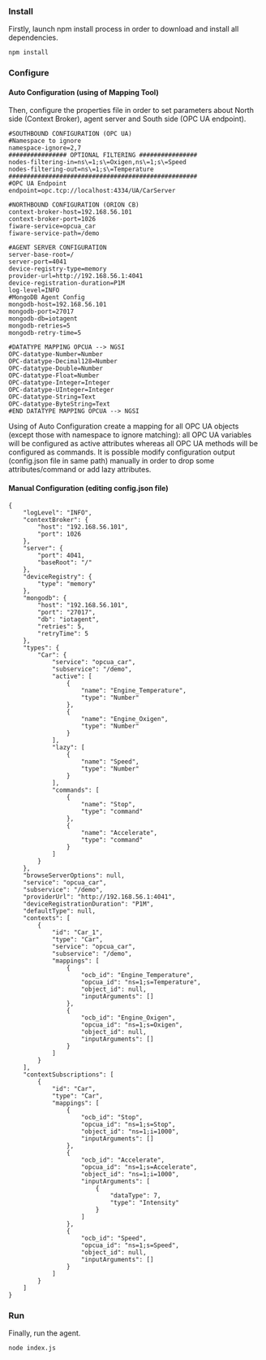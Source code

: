 ### Install

Firstly, launch npm install process in order to download and install all dependencies.

```
npm install
```

### Configure

#### Auto Configuration (using of Mapping Tool)

Then, configure the properties file in order to set parameters about North side (Context Broker), agent server and South
side (OPC UA endpoint).

```
#SOUTHBOUND CONFIGURATION (OPC UA)
#Namespace to ignore
namespace-ignore=2,7
################ OPTIONAL FILTERING ################
nodes-filtering-in=ns\=1;s\=Oxigen,ns\=1;s\=Speed
nodes-filtering-out=ns\=1;s\=Temperature
####################################################
#OPC UA Endpoint
endpoint=opc.tcp://localhost:4334/UA/CarServer

#NORTHBOUND CONFIGURATION (ORION CB)
context-broker-host=192.168.56.101
context-broker-port=1026
fiware-service=opcua_car
fiware-service-path=/demo

#AGENT SERVER CONFIGURATION
server-base-root=/
server-port=4041
device-registry-type=memory
provider-url=http://192.168.56.1:4041
device-registration-duration=P1M
log-level=INFO
#MongoDB Agent Config
mongodb-host=192.168.56.101
mongodb-port=27017
mongodb-db=iotagent
mongodb-retries=5
mongodb-retry-time=5

#DATATYPE MAPPING OPCUA --> NGSI
OPC-datatype-Number=Number
OPC-datatype-Decimal128=Number
OPC-datatype-Double=Number
OPC-datatype-Float=Number
OPC-datatype-Integer=Integer
OPC-datatype-UInteger=Integer
OPC-datatype-String=Text
OPC-datatype-ByteString=Text
#END DATATYPE MAPPING OPCUA --> NGSI
```

Using of Auto Configuration create a mapping for all OPC UA objects (except those with namespace to ignore matching):
all OPC UA variables will be configured as active attributes whereas all OPC UA methods will be configured as commands.
It is possible modify configuration output (config.json file in same path) manually in order to drop some
attributes/command or add lazy attributes.

#### Manual Configuration (editing config.json file)

```
{
    "logLevel": "INFO",
    "contextBroker": {
        "host": "192.168.56.101",
        "port": 1026
    },
    "server": {
        "port": 4041,
        "baseRoot": "/"
    },
    "deviceRegistry": {
        "type": "memory"
    },
    "mongodb": {
        "host": "192.168.56.101",
        "port": "27017",
        "db": "iotagent",
        "retries": 5,
        "retryTime": 5
    },
    "types": {
        "Car": {
            "service": "opcua_car",
            "subservice": "/demo",
            "active": [
                {
                    "name": "Engine_Temperature",
                    "type": "Number"
                },
                {
                    "name": "Engine_Oxigen",
                    "type": "Number"
                }
            ],
            "lazy": [
            	{
                    "name": "Speed",
                    "type": "Number"
                }
            ],
            "commands": [
                {
                    "name": "Stop",
                    "type": "command"
                },
                {
                    "name": "Accelerate",
                    "type": "command"
                }
            ]
        }
    },
    "browseServerOptions": null,
    "service": "opcua_car",
    "subservice": "/demo",
    "providerUrl": "http://192.168.56.1:4041",
    "deviceRegistrationDuration": "P1M",
    "defaultType": null,
    "contexts": [
        {
            "id": "Car_1",
            "type": "Car",
            "service": "opcua_car",
            "subservice": "/demo",
            "mappings": [
                {
                    "ocb_id": "Engine_Temperature",
                    "opcua_id": "ns=1;s=Temperature",
                    "object_id": null,
                    "inputArguments": []
                },
                {
                    "ocb_id": "Engine_Oxigen",
                    "opcua_id": "ns=1;s=Oxigen",
                    "object_id": null,
                    "inputArguments": []
                }
            ]
        }
    ],
    "contextSubscriptions": [
        {
            "id": "Car",
            "type": "Car",
            "mappings": [
                {
                    "ocb_id": "Stop",
                    "opcua_id": "ns=1;s=Stop",
                    "object_id": "ns=1;i=1000",
                    "inputArguments": []
                },
                {
                    "ocb_id": "Accelerate",
                    "opcua_id": "ns=1;s=Accelerate",
                    "object_id": "ns=1;i=1000",
                    "inputArguments": [
                        {
                            "dataType": 7,
                            "type": "Intensity"
                        }
                    ]
                },
                {
                    "ocb_id": "Speed",
                    "opcua_id": "ns=1;s=Speed",
                    "object_id": null,
                    "inputArguments": []
                }
            ]
        }
    ]
}
```

### Run

Finally, run the agent.

```
node index.js
```

